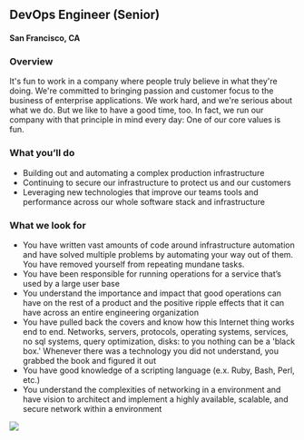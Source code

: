 ## DevOps Engineer (Senior)
#### San Francisco, CA

### Overview
It's fun to work in a company where people truly believe in what they're doing. We're committed to bringing passion and customer focus to the business of enterprise applications. We work hard, and we're serious about what we do. But we like to have a good time, too. In fact, we run our company with that principle in mind every day: One of our core values is fun.

### What you’ll do
+	Building out and automating a complex production infrastructure 
+	Continuing to secure our infrastructure to protect us and our customers
+	Leveraging new technologies that improve our teams tools and performance across our whole software stack and infrastructure


### What we look for
+	You have written vast amounts of code around infrastructure automation and have solved multiple problems by automating your way out of them. You have removed yourself from repeating mundane tasks.
+	You have been responsible for running operations for a service that’s used by a large user base
+	You understand the importance and impact that good operations can have on the rest of a product and the positive ripple effects that it can have across an entire engineering organization
+	You have pulled back the covers and know how this Internet thing works end to end. Networks, servers, protocols, operating systems, services, no sql systems, query optimization, disks: to you nothing can be a 'black box.' Whenever there was a technology you did not understand, you grabbed the book and figured it out
+	You have good knowledge of a scripting language (e.x. Ruby, Bash, Perl, etc.)
+	You understand the complexities of networking in a environment and have vision to architect and implement a highly available,  scalable, and secure network within a environment


[<img src='https://dabuttonfactory.com/button.png?t=Learn+More&f=Calibri-Bold&ts=24&tc=fff&hp=20&vp=8&c=5&bgt=unicolored&bgc=29aafe'>](https://letsrockit.co/jobs/v29ya2rheq-devops-engineer-senior)

